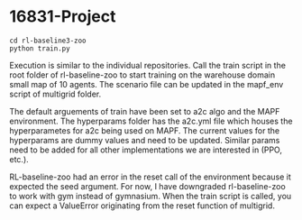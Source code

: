 # 16831-Project

```
cd rl-baseline3-zoo
python train.py
```

Execution is similar to the individual repositories. Call the train script in the root folder of rl-baseline-zoo to start training on the warehouse domain small map of 10 agents. The scenario file can be updated in the mapf_env script of multigrid folder.

The default arguements of train have been set to a2c algo and the MAPF environment. The hyperparams folder has the a2c.yml file which houses the hyperparametes for a2c being used on MAPF. The current values for the hyperparams are dummy values and need to be updated. Similar params need to be added for all other implementations we are interested in (PPO, etc.).

RL-baseline-zoo had an error in the reset call of the environment because it expected the seed argument. For now, I have downgraded rl-baseline-zoo to work with gym instead of gymnasium. When the train script is called, you can expect a ValueError originating from the reset function of multigrid.
